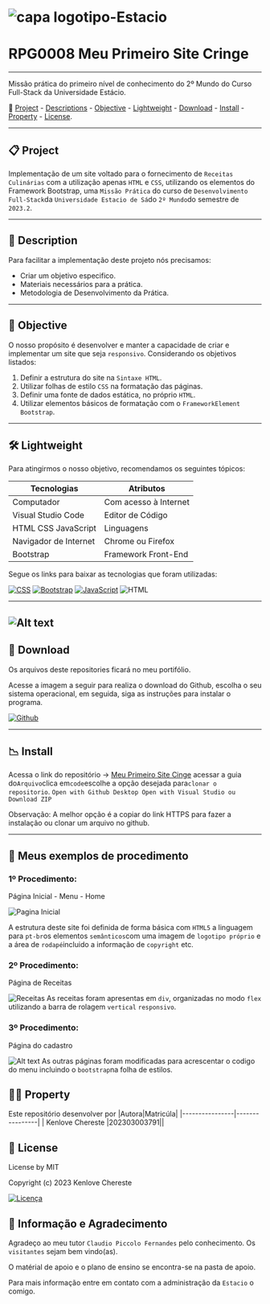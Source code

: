 
# ![capa logotipo-Estacio](https://github.com/Myloveken/Primeiro-site-cringe/assets/98883069/1d357dd8-511b-441e-8a16-16788789befb)

# RPG0008 Meu Primeiro Site Cringe

---

Missão prática do primeiro nível de conhecimento do 2º Mundo do Curso Full-Stack da Universidade Estácio.

🔗 [Project](#-project) - [Descriptions](#-descriptions) - [Objective](#-objective) - [Lightweight](#-lightweight) - [Download](#-download) - [Install](#-install) - [Property](#property) - [License](#licence).

---

## 📋 Project

Implementação de um site voltado para o fornecimento de `Receitas Culinárias` com a utilização apenas `HTML` e ``CSS``, utilizando os elementos do Framework Bootstrap, uma `Missão Prática` do curso de `Desenvolvimento Full-Stack`da `Universidade Estacio de Sá`do `2º Mundo`do semestre de `2023.2`.

---

## 📝 Description

Para facilitar a implementação deste projeto nós precisamos:

- Criar um objetivo especifico.
- Materiais necessários para a prática.
- Metodologia de Desenvolvimento da Prática.

---

## 💼 Objective

O nosso propósito é desenvolver e manter a capacidade de criar e implementar um site que seja `responsivo`.
Considerando os objetivos listados:

1. Definir a estrutura do site na `Sintaxe HTML`.
2. Utilizar folhas de estilo `CSS` na formatação das páginas.
3. Definir uma fonte de dados estática, no próprio `HTML`.
4. Utilizar elementos básicos de formatação com o `FrameworkElement` `Bootstrap`.

---

## 🛠 Lightweight

Para atingirmos o nosso objetivo, recomendamos os seguintes tópicos:

|Tecnologias| Atributos|
|----------------|-----------------|
| Computador | Com acesso à Internet|
| Visual Studio Code | Editor de Código |
| HTML CSS JavaScript | Linguagens|
| Navigador de Internet | Chrome ou Firefox|
| Bootstrap | Framework Front-End |

Segue os links para baixar as tecnologias que foram utilizadas:

[![CSS](https://img.shields.io/badge/-CSS-1572B6?style=for-the-badge&logo=css3&logoColor=white)](https://www.w3.org/Style/CSS/) [![Bootstrap](https://img.shields.io/badge/-Bootstrap-7952B3?style=for-the-badge&logo=bootstrap&logoColor=white)](https://getbootstrap.com/docs/5.3/getting-started/introduction/) [![JavaScript](https://img.shields.io/badge/-JavaScript-F7DF1E?style=for-the-badge&logo=javascript&logoColor=black)](https://developer.mozilla.org/pt-BR/docs/Web/JavaScript) ![HTML](https://img.shields.io/badge/-HTML-ECE2FB?style=for-the-badge&logo=HTML5)&nbsp;

---

## ![Alt text](image.png)

## 📩 Download

Os arquivos deste repositories ficará no meu portifólio.

Acesse a imagem a seguir para realiza o download do Github, escolha o seu sistema operacional, em seguida, siga as
instruções para instalar o programa.

[![Github](https://icongr.am/devicon/github-original.svg?size=50&color=currentColor)](https://git-scm.com/downloads)

---

## 📉 Install

Acessa o link do repositório → [Meu Primeiro Site Cinge](https://github.com/Myloveken/Primeiro-site-cringe.git)
acessar a guia do`Arquivo`clica em`code`escolhe a opção desejada para`clonar o repositorio`.
`Open with Github Desktop Open with Visual Studio ou Download ZIP`

 Observação:  A melhor opção é a copiar do link HTTPS para fazer a instalação ou clonar um arquivo no github.

 ---

## 🔎 Meus exemplos de procedimento

### 1º Procedimento:

 Página Inicial - Menu - Home

![Pagina Inicial](image-3.png)

A estrutura deste site foi definida de forma básica com `HTML5` a linguagem para `pt-br`os elementos `semânticos`com uma imagem de `logotipo próprio` e a área de `rodapé`incluido a informação de `copyright` etc.

### 2º Procedimento:

Página de Receitas

![ Receitas ](image-4.png)
As receitas foram apresentas em `div`, organizadas no modo `flex` utilizando a barra de rolagem `vertical` `responsivo`.

### 3º Procedimento:

Página do cadastro

![Alt text](image-5.png)
As outras páginas foram modificadas para acrescentar o codigo do menu incluindo o `bootstrap`na folha de estilos.


## 👩‍💻 Property

Este repositório desenvolver por
|Autora|Matricúla|
|----------------|----------------|
| Kenlove Chereste |202303003791||

## 🔐 License

License by MIT

Copyright (c) 2023 Kenlove Chereste

[![Licença](https://img.shields.io/github/license/guedesert/meu-primeiro-site-cringe?style=for-the-badge&color=blue&label=licença)](./LICENSE)

## 🌹 Informação e Agradecimento

Agradeço ao meu tutor `Claudio Piccolo Fernandes` pelo conhecimento.
Os `visitantes` sejam bem vindo(as).

O matérial de apoio e o plano de ensino se encontra-se na pasta de apoio.

Para mais informação entre em contato com a administração da `Estacio` o comigo.
